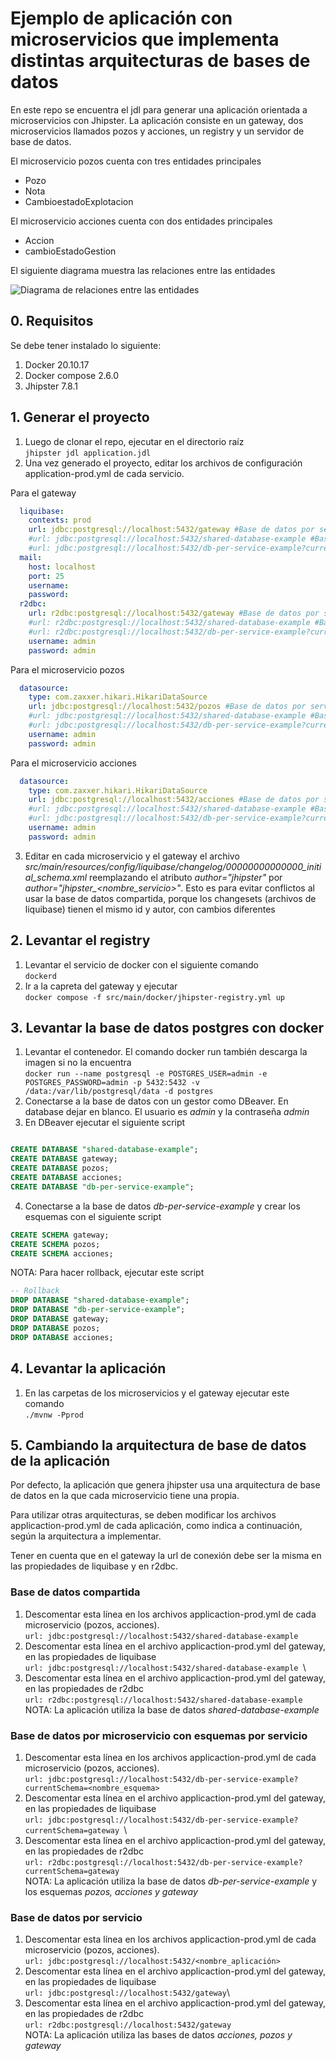 # Ejemplo de aplicación con microservicios que implementa distintas arquitecturas de bases de datos

En este repo se encuentra el jdl para generar una aplicación orientada a microservicios con Jhipster.
La aplicación consiste en un gateway, dos microservicios llamados pozos y acciones, un registry y un servidor de base de datos.

El microservicio pozos cuenta con tres entidades principales
* Pozo
* Nota
* CambioestadoExplotacion

El microservicio acciones cuenta con dos entidades principales
* Accion
* cambioEstadoGestion

El siguiente diagrama muestra las relaciones entre las entidades


![Diagrama de relaciones entre las entidades](https://raw.githubusercontent.com/mari967/jhipster-microservicio-bd-imp/main/application.png)

## 0. Requisitos
Se debe tener instalado lo siguiente:
1. Docker 20.10.17
2. Docker compose 2.6.0
3. Jhipster 7.8.1

## 1. Generar el proyecto
1. Luego de clonar el repo, ejecutar en el directorio raíz\
`jhipster jdl application.jdl`
2. Una vez generado el proyecto, editar los archivos de configuración application-prod.yml de cada servicio.

Para el gateway
```yml
  liquibase:
    contexts: prod
    url: jdbc:postgresql://localhost:5432/gateway #Base de datos por servicio
    #url: jdbc:postgresql://localhost:5432/shared-database-example #Base de datos compartida
    #url: jdbc:postgresql://localhost:5432/db-per-service-example?currentSchema=gateway #Base de datos por servicio. Esquemas diferentes
  mail:
    host: localhost
    port: 25
    username:
    password:
  r2dbc:
    url: r2dbc:postgresql://localhost:5432/gateway #Base de datos por servicio
    #url: r2dbc:postgresql://localhost:5432/shared-database-example #Base de datos compartida
    #url: r2dbc:postgresql://localhost:5432/db-per-service-example?currentSchema=gateway #Base de datos por servicio. Esquemas diferentes
    username: admin
    password: admin
```

Para el microservicio pozos
```yml
  datasource:
    type: com.zaxxer.hikari.HikariDataSource
    url: jdbc:postgresql://localhost:5432/pozos #Base de datos por servicio
    #url: jdbc:postgresql://localhost:5432/shared-database-example #Base de datos compartida
    #url: jdbc:postgresql://localhost:5432/db-per-service-example?currentSchema=pozos #Base de datos por servicio. Esquemas diferentes
    username: admin
    password: admin
```

Para el microservicio acciones
```yml
  datasource:
    type: com.zaxxer.hikari.HikariDataSource
    url: jdbc:postgresql://localhost:5432/acciones #Base de datos por servicio #Base de datos por servicio
    #url: jdbc:postgresql://localhost:5432/shared-database-example #Base de datos compartida    
    #url: jdbc:postgresql://localhost:5432/db-per-service-example?currentSchema=acciones #Base de datos por servicio. Esquemas diferentes
    username: admin
    password: admin
```
3. Editar en cada microservicio y el gateway el archivo *src/main/resources/config/liquibase/changelog/00000000000000_initial_schema.xml* reemplazando el atributo *author="jhipster"* por *author="jhipster_<nombre_servicio>"*. Esto es para evitar conflictos al usar la base de datos compartida, porque los changesets (archivos de liquibase) tienen el mismo id y autor, con cambios diferentes

## 2. Levantar el registry
1. Levantar el servicio de docker con el siguiente comando \
`dockerd`
2. Ir a la capreta del gateway y ejecutar\
`docker compose -f src/main/docker/jhipster-registry.yml up`


## 3. Levantar la base de datos postgres con docker
1. Levantar el contenedor. El comando docker run también descarga la imagen si no la encuentra\
`docker run --name postgresql -e POSTGRES_USER=admin -e POSTGRES_PASSWORD=admin -p 5432:5432 -v /data:/var/lib/postgresql/data -d postgres`
2. Conectarse a la base de datos con un gestor como DBeaver. En database dejar en blanco. El usuario es *admin* y la contraseña *admin*
3. En DBeaver ejecutar el siguiente script
```sql

CREATE DATABASE "shared-database-example";
CREATE DATABASE gateway;
CREATE DATABASE pozos;
CREATE DATABASE acciones;
CREATE DATABASE "db-per-service-example";

```

4. Conectarse a la base de datos *db-per-service-example* y crear los esquemas con el siguiente script
```sql
CREATE SCHEMA gateway;
CREATE SCHEMA pozos;
CREATE SCHEMA acciones;
```
NOTA: Para hacer rollback, ejecutar este script
```sql
-- Rollback
DROP DATABASE "shared-database-example";
DROP DATABASE "db-per-service-example";
DROP DATABASE gateway;
DROP DATABASE pozos;
DROP DATABASE acciones;
```

## 4. Levantar la aplicación
1. En las carpetas de los microservicios y el gateway ejecutar este comando\
`./mvnw -Pprod`
## 5. Cambiando la arquitectura de base de datos de la aplicación
Por defecto, la aplicación que genera jhipster usa una arquitectura de base de datos en la que cada microservicio tiene una propia.

Para utilizar otras arquitecturas, se deben modificar los archivos applicaction-prod.yml de cada aplicación, como indica a continuación, según la arquitectura a implementar. 

Tener en cuenta que en el gateway la url de conexión debe ser la misma en las propiedades de liquibase y en r2dbc.

### Base de datos compartida

1. Descomentar esta línea en los archivos applicaction-prod.yml de cada microservicio (pozos, acciones).\
`url: jdbc:postgresql://localhost:5432/shared-database-example`
2. Descomentar esta línea en el archivo applicaction-prod.yml del gateway, en las propiedades de liquibase\
`url: jdbc:postgresql://localhost:5432/shared-database-example `\
3. Descomentar esta línea en el archivo applicaction-prod.yml del gateway, en las propiedades de r2dbc\
`url: r2dbc:postgresql://localhost:5432/shared-database-example`\
NOTA: La aplicación utiliza la base de datos *shared-database-example*

### Base de datos por microservicio con esquemas por servicio
1. Descomentar esta línea en los archivos applicaction-prod.yml de cada microservicio (pozos, acciones).\
`url: jdbc:postgresql://localhost:5432/db-per-service-example?currentSchema=<nombre_esquema>`
2. Descomentar esta línea en el archivo applicaction-prod.yml del gateway, en las propiedades de liquibase\
`url: jdbc:postgresql://localhost:5432/db-per-service-example?currentSchema=gateway `\
3. Descomentar esta línea en el archivo applicaction-prod.yml del gateway, en las propiedades de r2dbc\
`url: r2dbc:postgresql://localhost:5432/db-per-service-example?currentSchema=gateway`\
NOTA: La aplicación utiliza la base de datos *db-per-service-example* y los esquemas *pozos, acciones y gateway*

### Base de datos por servicio

1. Descomentar esta línea en los archivos applicaction-prod.yml de cada microservicio (pozos, acciones).\
`url: jdbc:postgresql://localhost:5432/<nombre_aplicación>`
2. Descomentar esta línea en el archivo applicaction-prod.yml del gateway, en las propiedades de liquibase\
`url: jdbc:postgresql://localhost:5432/gateway`\
3. Descomentar esta línea en el archivo applicaction-prod.yml del gateway, en las propiedades de r2dbc\
`url: r2dbc:postgresql://localhost:5432/gateway`\
NOTA: La aplicación utiliza las bases de datos *acciones, pozos y gateway*
